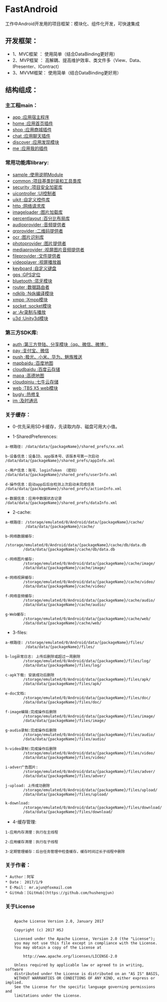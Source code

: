 # FastAndroid
工作中Android开发用的项目框架：模块化、组件化开发，可快速集成

## 开发框架：
* 1、MVC框架 ： 使用简单（结合DataBinding更好用）
* 2、MVP框架 ： 高解耦、提高维护效率、类文件多（View、Data、IPresenter、IContract）
* 3、MVVM框架： 使用简单（结合DataBinding更好用）

## 结构组成：
### 主工程main：
  * [app            :应用宿主程序](/main/pp/App_README.md)
  * [home           :应用首页插件](/main/home/Home_README.md)
  * [shop           :应用商城插件](/main/shop/Shop_README.md)
  * [chat           :应用聊天插件](/main/chat/Chat_README.md)
  * [discover       :应用发现模块](/main/discover/Discover_README.md)
  * [me             :应用我的插件](/main/me/Me_README.md)
 
### 常用功能库library:
  * [sample         :使用说明Module](/library/sample/Sample_README.md)
  * [common         :项目基类封装和工具类库](/library/common/common_README.md)
  * [security       :项目安全加密库](/library/security/Security_README.md)
  * [uicontroller   :UI控制者](/library/uicontroller/UIController_README.md)
  * [uikit          :自定义控件库](/library/uikit/UIKit_README.md)
  * [http           :网络请求库](/library/http/Http_README.md)
  * [imageloader    :图片加载库](/library/imageloader/ImageLoader_README.md)
  * [percentlayout  :百分比布局库](/library/percentlayout/PercentLayout_README.md)
  * [audioprovider  :音频提供者](/library/audioprovider/AudioProvider_README.md)
  * [qrprovider     :二维码提供者](/library/qrprovider/QRProvider_README.md)
  * [ocr            :图片识别库](/library/ocr/OCR_README.md)
  * [photoprovider  :图片提供者](/library/photoprovider/PhotoProvider_README.md)
  * [mediaprovider  :视屏图片音频提供者](/library/mediaprovider/MediaProvider_README.md)
  * [fileprovider   :文件提供者](/library/fileprovider/FileProvider_README.md)
  * [videoplayer    :视屏播放器](/library/videoplayer/VideoPlayer_README.md)
  * [keyboard       :自定义键盘](/library/keyboard/Keyboard_README.md)
  * [gps            :GPS定位](/library/gps/GPS_README.md)
  * [bluetooth      :蓝牙模块](/library/bluetooth/BlueTooth_README.md)
  * [router         :数据路由者](/library/router/Router_README.md)
  * [ndklib         :Ndk编译模块](/library/ndklib/NdkLib_README.md)
  * [xmpp           :Xmpp模块](/library/xmpp/XMPP_README.md)
  * [socket         :socket模块](/library/socket/Socket_README.md)
  * [ar             :Ar录制与播放](/library/ar/AR_README.md)
  * [u3d            :Unity3d模块](/library/u3d/U3D_README.md)
  
### 第三方SDK库:
  * [auth           :第三方登陆、分享模块（qq、微信、微博）](/sdk/auth/Auth_README.md)
  * [pay            :支付宝、微信](/sdk/pay/Pay_README.md)
  * [push           :极光、小米、华为、魅族推送](/sdk/push/Push_README.md)
  * [mapbaidu       :百度地图](/sdk/mapbaidu/MapBaidu_README.md)
  * [cloudbaidu     :百度云存储](/sdk/cloudbaidu/CloudBaidu_README.md)
  * [mapa           :高德地图](/sdk/mapa/AMap_README.md)
  * [cloudqiniu     :七牛云存储](/sdk/cloudqiniu/CloudQiNiu_README.md)
  * [web            :TBS X5 web模块](/sdk/web/Web_README.md)
  * [bugly          :热修复](/sdk/bugly/Bugly_README.md)
  * [im             :及时通讯](/sdk/im/IM_README.md)

### 关于缓存：
* 0-优先采用SD卡缓存，先读取内存、磁盘可用大小值。

* 1-SharedPreferences:
```
a-根路径: /data/data/{packageName}/shared_prefs/xx.xml

b-设备信息：设备ID、app版本号、该版本号第一次启动 /data/data/{packageName}/shared_prefs/appInfo.xml

c-用户信息：账号、loginToken （密码）          /data/data/{packageName}/shared_prefs/userInfo.xml

d-操作信息：启动app后后台检测上次启动未完成任务   /data/data/{packageName}/shared_prefs/actionInfo.xml

e-数据信息：应用中数据状态记录                  /data/data/{packageName}/shared_prefs/dataInfo.xml
```

* 2-cache:
```
a-根路径: /storage/emulated/0/Android/data/{packageName}/cache/
         /data/data/{packageName}/cache/
        
b-网络数据缓存:
        /storage/emulated/0/Android/data/{packageName}/cache/db/data.db
        /data/data/{packageName}/cache/db/data.db
        
c-网络图片缓存:
        /storage/emulated/0/Android/data/{packageName}/cache/image/
        /data/data/{packageName}/cache/image/

e-网络视屏缓存:
        /storage/emulated/0/Android/data/{packageName}/cache/video/
        /data/data/{packageName}/cache/video/
    
f-网络音频缓存:
        /storage/emulated/0/Android/data/{packageName}/cache/audio/
        /data/data/{packageName}/cache/audio/
        
g-Web缓存:
        /storage/emulated/0/Android/data/{packageName}/cache/web/
        /data/data/{packageName}/cache/web/
```

* 3-files:
```
a-根路径: /storage/emulated/0/Android/data/{packageName}/files/
         /data/data/{packageName}/files/
        
b-log异常日志: 上传后删除或超过一周删除
        /storage/emulated/0/Android/data/{packageName}/files/log/
        /data/data/{packageName}/files/log/
        
c-apk下载: 安装成功后删除
        /storage/emulated/0/Android/data/{packageName}/files/apk/
        /data/data/{packageName}/files/apk/
        
e-doc文档: 
        /storage/emulated/0/Android/data/{packageName}/files/doc/
        /data/data/{packageName}/files/doc/
        
f-image编辑:完成操作后删除
        /storage/emulated/0/Android/data/{packageName}/files/image/
        /data/data/{packageName}/files/image/
        
g-audio录制:完成操作后删除
        /storage/emulated/0/Android/data/{packageName}/files/audio/
        /data/data/{packageName}/files/audio/
        
h-video录制:完成操作后删除
        /storage/emulated/0/Android/data/{packageName}/files/video/
        /data/data/{packageName}/files/video/
        
i-adver广告图片:
        /storage/emulated/0/Android/data/{packageName}/files/adver/
        /data/data/{packageName}/files/adver/
        
j-upload: 上传成功删除
        /storage/emulated/0/Android/data/{packageName}/files/upload/
        /data/data/{packageName}/files/upload/
        
k-download:
        /storage/emulated/0/Android/data/{packageName}/files/download/
        /data/data/{packageName}/files/download/
```

* 4-缓存管理:
```
1-应用内存清理：执行在主线程

2-应用缓存清理：执行在子线程

3-定期管理缓存：后台任务管理中检查缓存，缓存时间过长子线程中删除
```

### 关于作者：
```
* Author：阿军
* Date： 2017/1/9
* E-Mail： mr.ajun@foxmail.com
* GitHub：[GitHub](https://github.com/hushengjun)
```

### 关于License
```text

    Apache License Version 2.0, January 2017
    
    Copyright (c) 2017 HSJ
    
    Licensed under the Apache License, Version 2.0 (the "License");
    you may not use this file except in compliance with the License.
    You may obtain a copy of the License at
    
        http://www.apache.org/licenses/LICENSE-2.0
    
    Unless required by applicable law or agreed to in writing, software
    distributed under the License is distributed on an "AS IS" BASIS,
    WITHOUT WARRANTIES OR CONDITIONS OF ANY KIND, either express or implied.
    See the License for the specific language governing permissions and
    limitations under the License.

```